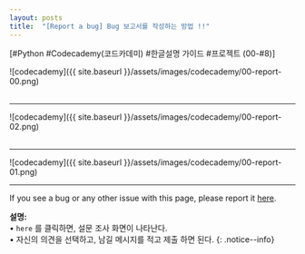 ```yaml
---
layout: posts
title:  "[Report a bug] Bug 보고서를 작성하는 방법 !!"
---
```

    

[#Python #Codecademy(코드카데미) #한글설명 가이드 #프로젝트 (00-#8)]

![codecademy]({{ site.baseurl }}/assets/images/codecademy/00-report-00.png)    
<br>
<hr/>


![codecademy]({{ site.baseurl }}/assets/images/codecademy/00-report-02.png)    
<br>
<hr/>


![codecademy]({{ site.baseurl }}/assets/images/codecademy/00-report-01.png)    
<hr/>

If you see a bug or any other issue with this page, please report it [here]().   


**설명:**     
• `here` 를 클릭하면, 설문 조사 화면이 나타난다.     
• 자신의 의견을 선택하고, 남길 메시지를 적고 제출 하면 된다. 
{: .notice--info}
